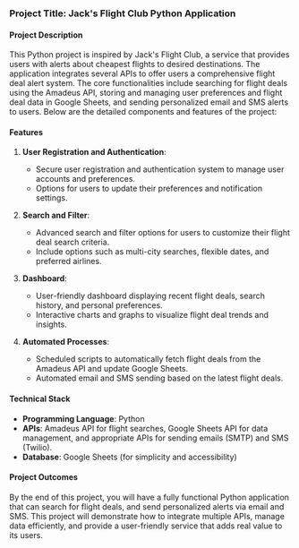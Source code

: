 ### Project Title: Jack's Flight Club Python Application

#### Project Description

This Python project is inspired by Jack's Flight Club, a service that provides users with alerts about cheapest flights to desired destinations. The application integrates several APIs to offer users a comprehensive flight deal alert system. The core functionalities include searching for flight deals using the Amadeus API, storing and managing user preferences and flight deal data in Google Sheets, and sending personalized email and SMS alerts to users. Below are the detailed components and features of the project:


#### Features

1. **User Registration and Authentication**:
   - Secure user registration and authentication system to manage user accounts and preferences.
   - Options for users to update their preferences and notification settings.

2. **Search and Filter**:
   - Advanced search and filter options for users to customize their flight deal search criteria.
   - Include options such as multi-city searches, flexible dates, and preferred airlines.

3. **Dashboard**:
   - User-friendly dashboard displaying recent flight deals, search history, and personal preferences.
   - Interactive charts and graphs to visualize flight deal trends and insights.

4. **Automated Processes**:
   - Scheduled scripts to automatically fetch flight deals from the Amadeus API and update Google Sheets.
   - Automated email and SMS sending based on the latest flight deals.

#### Technical Stack

- **Programming Language**: Python
- **APIs**: Amadeus API for flight searches, Google Sheets API for data management, and appropriate APIs for sending emails (SMTP) and SMS (Twilio).
- **Database**: Google Sheets (for simplicity and accessibility)

#### Project Outcomes

By the end of this project, you will have a fully functional Python application that can search for flight deals, and send personalized alerts via email and SMS. This project will demonstrate how to integrate multiple APIs, manage data efficiently, and provide a user-friendly service that adds real value to its users.
